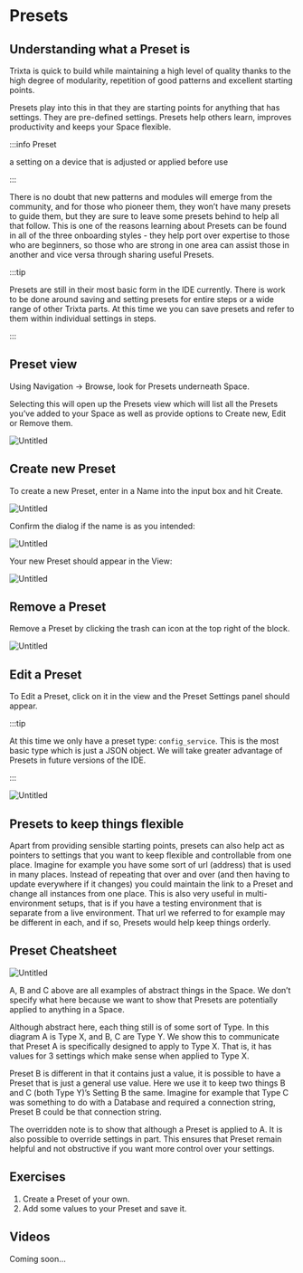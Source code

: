 # Presets

## Understanding what a Preset is

Trixta is quick to build while maintaining a high level of quality thanks to the high degree of modularity, repetition of good patterns and excellent starting points. 

Presets play into this in that they are starting points for anything that has settings. They are pre-defined settings. Presets help others learn, improves productivity and keeps your Space flexible.

:::info Preset

a setting on a device that is adjusted or applied before use

:::

There is no doubt that new patterns and modules will emerge from the community, and for those who pioneer them, they won’t have many presets to guide them, but they are sure to leave some presets behind to help all that follow. This is one of the reasons learning about Presets can be found in all of the three onboarding styles - they help port over expertise to those who are beginners, so those who are strong in one area can assist those in another and vice versa through sharing useful Presets.

:::tip

Presets are still in their most basic form in the IDE currently. There is work to be done around saving and setting presets for entire steps or a wide range of other Trixta parts. At this time we you can save presets and refer to them within individual settings in steps.

:::

## Preset view

Using Navigation → Browse, look for Presets underneath Space. 

Selecting this will open up the Presets view which will list all the Presets you’ve added to your Space as well as provide options to Create new, Edit or Remove them.

![Untitled](Untitled.png)

## Create new Preset

To create a new Preset, enter in a Name into the input box and hit Create.

![Untitled](Untitled%201.png)

Confirm the dialog if the name is as you intended:

![Untitled](Untitled%202.png)

Your new Preset should appear in the View:

![Untitled](Untitled%203.png)

## Remove a Preset

Remove a Preset by clicking the trash can icon at the top right of the block.

![Untitled](Untitled%204.png)

## Edit a Preset

To Edit a Preset, click on it in the view and the Preset Settings panel should appear. 

:::tip

At this time we only have a preset type: `config_service`. This is the most basic type which is just a JSON object. We will take greater advantage of Presets in future versions of the IDE.

:::

![Untitled](Untitled%205.png)

## Presets to keep things flexible

Apart from providing sensible starting points, presets can also help act as pointers to settings that you want to keep flexible and controllable from one place. Imagine for example you have some sort of url (address) that is used in many places. Instead of repeating that over and over (and then having to update everywhere if it changes) you could maintain the link to a Preset and change all instances from one place. This is also very useful in multi-environment setups, that is if you have a testing environment that is separate from a live environment. That url we referred to for example may be different in each, and if so, Presets would help keep things orderly.

## Preset Cheatsheet

![Untitled](Untitled%206.png)

A, B and C above are all examples of abstract things in the Space. We don’t specify what here because we want to show that Presets are potentially applied to anything in a Space.

Although abstract here, each thing still is of some sort of Type. In this diagram A is Type X, and B, C are Type Y. We show this to communicate that Preset A is specifically designed to apply to Type X. That is, it has values for 3 settings which make sense when applied to Type X.

Preset B is different in that it contains just a value, it is possible to have a Preset that is just a general use value. Here we use it to keep two things B and C (both Type Y)’s Setting B the same. Imagine for example that Type C was something to do with a Database and required a connection string, Preset B could be that connection string.

The overridden note is to show that although a Preset is applied to A. It is also possible to override settings in part. This ensures that Preset remain helpful and not obstructive if you want more control over your settings.

## Exercises

1. Create a Preset of your own.
2. Add some values to your Preset and save it.

## Videos

Coming soon…